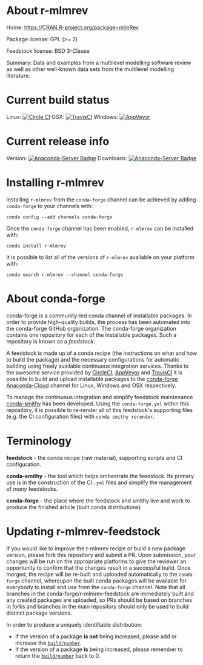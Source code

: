About r-mlmrev
==============

Home: https://CRAN.R-project.org/package=mlmRev

Package license: GPL (>= 2)

Feedstock license: BSD 3-Clause

Summary: Data and examples from a multilevel modelling software review as well as other well-known
data sets from the multilevel modelling literature.




Current build status
====================

Linux: [![Circle CI](https://circleci.com/gh/conda-forge/r-mlmrev-feedstock.svg?style=shield)](https://circleci.com/gh/conda-forge/r-mlmrev-feedstock)
OSX: [![TravisCI](https://travis-ci.org/conda-forge/r-mlmrev-feedstock.svg?branch=master)](https://travis-ci.org/conda-forge/r-mlmrev-feedstock)
Windows: [![AppVeyor](https://ci.appveyor.com/api/projects/status/github/conda-forge/r-mlmrev-feedstock?svg=True)](https://ci.appveyor.com/project/conda-forge/r-mlmrev-feedstock/branch/master)

Current release info
====================
Version: [![Anaconda-Server Badge](https://anaconda.org/conda-forge/r-mlmrev/badges/version.svg)](https://anaconda.org/conda-forge/r-mlmrev)
Downloads: [![Anaconda-Server Badge](https://anaconda.org/conda-forge/r-mlmrev/badges/downloads.svg)](https://anaconda.org/conda-forge/r-mlmrev)

Installing r-mlmrev
===================

Installing `r-mlmrev` from the `conda-forge` channel can be achieved by adding `conda-forge` to your channels with:

```
conda config --add channels conda-forge
```

Once the `conda-forge` channel has been enabled, `r-mlmrev` can be installed with:

```
conda install r-mlmrev
```

It is possible to list all of the versions of `r-mlmrev` available on your platform with:

```
conda search r-mlmrev --channel conda-forge
```


About conda-forge
=================

conda-forge is a community-led conda channel of installable packages.
In order to provide high-quality builds, the process has been automated into the
conda-forge GitHub organization. The conda-forge organization contains one repository
for each of the installable packages. Such a repository is known as a *feedstock*.

A feedstock is made up of a conda recipe (the instructions on what and how to build
the package) and the necessary configurations for automatic building using freely
available continuous integration services. Thanks to the awesome service provided by
[CircleCI](https://circleci.com/), [AppVeyor](http://www.appveyor.com/)
and [TravisCI](https://travis-ci.org/) it is possible to build and upload installable
packages to the [conda-forge](https://anaconda.org/conda-forge)
[Anaconda-Cloud](http://docs.anaconda.org/) channel for Linux, Windows and OSX respectively.

To manage the continuous integration and simplify feedstock maintenance
[conda-smithy](http://github.com/conda-forge/conda-smithy) has been developed.
Using the ``conda-forge.yml`` within this repository, it is possible to re-render all of
this feedstock's supporting files (e.g. the CI configuration files) with ``conda smithy rerender``.


Terminology
===========

**feedstock** - the conda recipe (raw material), supporting scripts and CI configuration.

**conda-smithy** - the tool which helps orchestrate the feedstock.
                   Its primary use is in the construction of the CI ``.yml`` files
                   and simplify the management of *many* feedstocks.

**conda-forge** - the place where the feedstock and smithy live and work to
                  produce the finished article (built conda distributions)


Updating r-mlmrev-feedstock
===========================

If you would like to improve the r-mlmrev recipe or build a new
package version, please fork this repository and submit a PR. Upon submission,
your changes will be run on the appropriate platforms to give the reviewer an
opportunity to confirm that the changes result in a successful build. Once
merged, the recipe will be re-built and uploaded automatically to the
`conda-forge` channel, whereupon the built conda packages will be available for
everybody to install and use from the `conda-forge` channel.
Note that all branches in the conda-forge/r-mlmrev-feedstock are
immediately built and any created packages are uploaded, so PRs should be based
on branches in forks and branches in the main repository should only be used to
build distinct package versions.

In order to produce a uniquely identifiable distribution:
 * If the version of a package **is not** being increased, please add or increase
   the [``build/number``](http://conda.pydata.org/docs/building/meta-yaml.html#build-number-and-string).
 * If the version of a package **is** being increased, please remember to return
   the [``build/number``](http://conda.pydata.org/docs/building/meta-yaml.html#build-number-and-string)
   back to 0.

